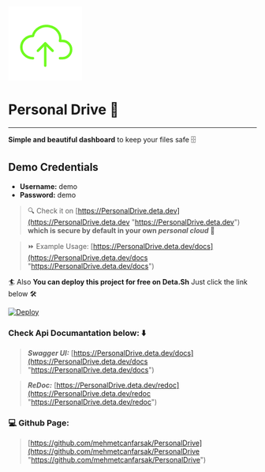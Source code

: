 ![Logo](static/mstile-150.png)
# Personal Drive 📁
- - -
**Simple and beautiful dashboard** to keep your files safe 🗄️
## Demo Credentials  
* **Username:** demo
* **Password:** demo


> 🔍 Check it on [https://PersonalDrive.deta.dev](https://PersonalDrive.deta.dev "https://PersonalDrive.deta.dev")  **which is secure by default in your own _personal cloud_  🔐**

> ⏩ Example Usage:  [https://PersonalDrive.deta.dev/docs](https://PersonalDrive.deta.dev/docs "https://PersonalDrive.deta.dev/docs")



🏄 Also **You can deploy this project for free on Deta.Sh** Just click the link below 🛠️

[![Deploy](https://button.deta.dev/1/svg)](https://go.deta.dev/deploy?repo=https://github.com/mehmetcanfarsak/PersonalDrive)

### Check Api Documantation below: ⬇️
> **_Swagger UI:_**  [https://PersonalDrive.deta.dev/docs](https://PersonalDrive.deta.dev/docs "https://PersonalDrive.deta.dev/docs")

> **_ReDoc:_** [https://PersonalDrive.deta.dev/redoc](https://PersonalDrive.deta.dev/redoc "https://PersonalDrive.deta.dev/redoc")

### 💻 Github Page: 

> [https://github.com/mehmetcanfarsak/PersonalDrive](https://github.com/mehmetcanfarsak/PersonalDrive "https://github.com/mehmetcanfarsak/PersonalDrive")
 

